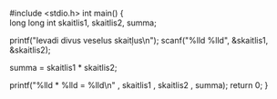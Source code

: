  #include <stdio.h>
 int main()
  {      
  long long int skaitlis1, skaitlis2, summa;
 
  printf("Ievadi divus veselus skaitļus\n");
  scanf("%lld %lld", &skaitlis1, &skaitlis2);
        
  summa = skaitlis1 * skaitlis2;
        
  printf("%lld * %lld = %lld\n" , skaitlis1 , skaitlis2 , summa);
  return 0;
  }
